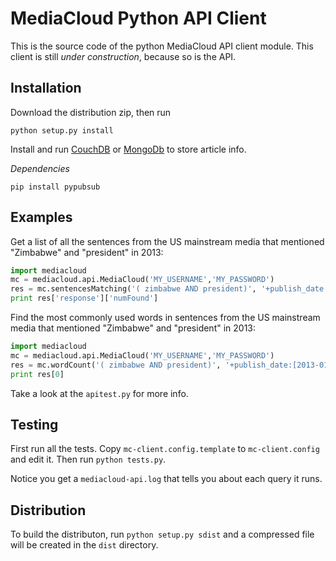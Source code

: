 MediaCloud Python API Client
============================

This is the source code of the python MediaCloud API client module.  This client is still 
*under construction*, because so is the API.

Installation
------------

Download the distribution zip, then run

    python setup.py install

Install and run [CouchDB](http://couchdb.apache.org) or [MongoDb](http://mongodb.org) to store 
article info.

*Dependencies*

```
pip install pypubsub
```

Examples
--------

Get a list of all the sentences from the US mainstream media that mentioned "Zimbabwe" and "president" in 2013:
```python
import mediacloud
mc = mediacloud.api.MediaCloud('MY_USERNAME','MY_PASSWORD')
res = mc.sentencesMatching('( zimbabwe AND president)', '+publish_date:[2013-01-01T00:00:00Z TO 2013-12-31T00:00:00Z] AND +media_sets_id:1')
print res['response']['numFound']
```

Find the most commonly used words in sentences from the US mainstream media that mentioned "Zimbabwe" and "president" in 2013:
```python
import mediacloud
mc = mediacloud.api.MediaCloud('MY_USERNAME','MY_PASSWORD')
res = mc.wordCount('( zimbabwe AND president)', '+publish_date:[2013-01-01T00:00:00Z TO 2013-12-31T00:00:00Z] AND +media_sets_id:1')
print res[0]
```

Take a look at the `apitest.py` for more info.

Testing
-------

First run all the tests.  Copy `mc-client.config.template` to `mc-client.config` and edit it.
Then run `python tests.py`.

Notice you get a `mediacloud-api.log` that tells you about each query it runs.

Distribution
------------

To build the distributon, run `python setup.py sdist` and a compressed file will be created in 
the `dist` directory.
